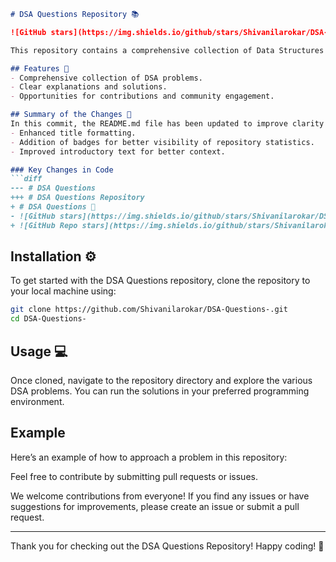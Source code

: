 ```markdown
# DSA Questions Repository 📚

![GitHub stars](https://img.shields.io/github/stars/Shivanilarokar/DSA-Questions-) ![Last commit](https://img.shields.io/github/last-commit/Shivanilarokar/DSA-Questions-) ![License](https://img.shields.io/badge/license-MIT-blue) ![Open Pull Requests](https://img.shields.io/github/issues-pr/Shivanilarokar/DSA-Questions-)

This repository contains a comprehensive collection of Data Structures and Algorithms (DSA) problems to help you practice and enhance your coding skills.

## Features 🚀
- Comprehensive collection of DSA problems.
- Clear explanations and solutions.
- Opportunities for contributions and community engagement.

## Summary of the Changes 📝
In this commit, the README.md file has been updated to improve clarity and presentation. Key modifications include:
- Enhanced title formatting.
- Addition of badges for better visibility of repository statistics.
- Improved introductory text for better context.

### Key Changes in Code
```diff
--- # DSA Questions 
+++ # DSA Questions Repository
+ # DSA Questions 📖
- ![GitHub stars](https://img.shields.io/github/stars/Shivanilarokar/DSA-Questions-) ![Last commit](https://img.shields.io/github/last-commit/Shivanilarokar/DSA-Questions-) ![License](https://img.shields.io/badge/license-MIT-blue) ![Open Pull Requests](https://img.shields.io/github/issues-pr/Shivanilarokar/DSA-Questions-)
+ ![GitHub Repo stars](https://img.shields.io/github/stars/Shivanilarokar/DSA-Questions-) ![Last commit](https://img.shields.io/github/last-commit/Shivanilarokar/DSA-Questions-) ![License](https://img.shields.io/github/license/Shivanilarokar/DSA-Questions-) ![GitHub Pull Requests](https://img.shields.io/github/issues-pr/Shivanilarokar/DSA-Questions-)
```

## Installation ⚙️
To get started with the DSA Questions repository, clone the repository to your local machine using:
```bash
git clone https://github.com/Shivanilarokar/DSA-Questions-.git
cd DSA-Questions-
```

## Usage 💻
Once cloned, navigate to the repository directory and explore the various DSA problems. You can run the solutions in your preferred programming environment. 

## Example
Here’s an example of how to approach a problem in this repository:

Feel free to contribute by submitting pull requests or issues. 

We welcome contributions from everyone! If you find any issues or have suggestions for improvements, please create an issue or submit a pull request.

---

Thank you for checking out the DSA Questions Repository! Happy coding! 🎉
```